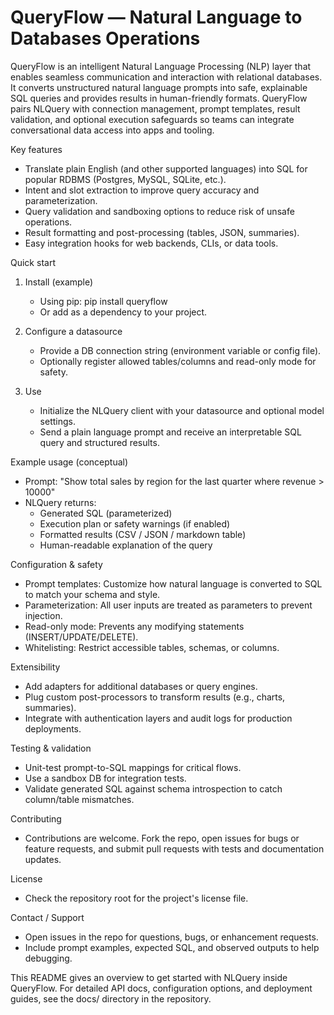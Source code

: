 QueryFlow — Natural Language to Databases Operations
==========================================================

QueryFlow is an intelligent Natural Language Processing (NLP) layer that enables seamless communication and interaction with relational databases. It converts unstructured natural language prompts into safe, explainable SQL queries and provides results in human-friendly formats. QueryFlow pairs NLQuery with connection management, prompt templates, result validation, and optional execution safeguards so teams can integrate conversational data access into apps and tooling.

Key features
- Translate plain English (and other supported languages) into SQL for popular RDBMS (Postgres, MySQL, SQLite, etc.).
- Intent and slot extraction to improve query accuracy and parameterization.
- Query validation and sandboxing options to reduce risk of unsafe operations.
- Result formatting and post-processing (tables, JSON, summaries).
- Easy integration hooks for web backends, CLIs, or data tools.

Quick start
1. Install (example)
    - Using pip: pip install queryflow
    - Or add as a dependency to your project.

2. Configure a datasource
    - Provide a DB connection string (environment variable or config file).
    - Optionally register allowed tables/columns and read-only mode for safety.

3. Use 
    - Initialize the NLQuery client with your datasource and optional model settings.
    - Send a plain language prompt and receive an interpretable SQL query and structured results.

Example usage (conceptual)
- Prompt: "Show total sales by region for the last quarter where revenue > 10000"
- NLQuery returns:
  - Generated SQL (parameterized)
  - Execution plan or safety warnings (if enabled)
  - Formatted results (CSV / JSON / markdown table)
  - Human-readable explanation of the query

Configuration & safety
- Prompt templates: Customize how natural language is converted to SQL to match your schema and style.
- Parameterization: All user inputs are treated as parameters to prevent injection.
- Read-only mode: Prevents any modifying statements (INSERT/UPDATE/DELETE).
- Whitelisting: Restrict accessible tables, schemas, or columns.

Extensibility
- Add adapters for additional databases or query engines.
- Plug custom post-processors to transform results (e.g., charts, summaries).
- Integrate with authentication layers and audit logs for production deployments.

Testing & validation
- Unit-test prompt-to-SQL mappings for critical flows.
- Use a sandbox DB for integration tests.
- Validate generated SQL against schema introspection to catch column/table mismatches.

Contributing
- Contributions are welcome. Fork the repo, open issues for bugs or feature requests, and submit pull requests with tests and documentation updates.

License
- Check the repository root for the project's license file.

Contact / Support
- Open issues in the repo for questions, bugs, or enhancement requests.
- Include prompt examples, expected SQL, and observed outputs to help debugging.

This README gives an overview to get started with NLQuery inside QueryFlow. For detailed API docs, configuration options, and deployment guides, see the docs/ directory in the repository.
